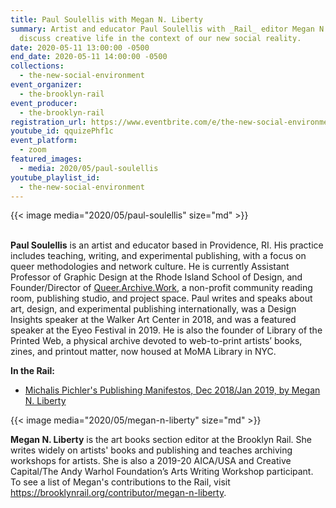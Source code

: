 ```yaml
---
title: Paul Soulellis with Megan N. Liberty
summary: Artist and educator Paul Soulellis with _Rail_ editor Megan N. Liberty
  discuss creative life in the context of our new social reality.
date: 2020-05-11 13:00:00 -0500
end_date: 2020-05-11 14:00:00 -0500
collections:
  - the-new-social-environment
event_organizer:
  - the-brooklyn-rail
event_producer:
  - the-brooklyn-rail
registration_url: https://www.eventbrite.com/e/the-new-social-environment-40-paul-soulellis-tickets-104539552616
youtube_id: qquizePhf1c
event_platform:
  - zoom
featured_images:
  - media: 2020/05/paul-soulellis
youtube_playlist_id:
  - the-new-social-environment
---
```

{{< image media="2020/05/paul-soulellis" size="md" >}}

\
**Paul Soulellis** is an artist and educator based in Providence, RI. His practice includes teaching, writing, and experimental publishing, with a focus on queer methodologies and network culture. He is currently Assistant Professor of Graphic Design at the Rhode Island School of Design, and Founder/Director of  [Queer.Archive.Work](http://queer.archive.work/), a non-profit community reading room, publishing studio, and project space. Paul writes and speaks about art, design, and experimental publishing internationally, was a Design Insights speaker at the Walker Art Center in 2018, and was a featured speaker at the Eyeo Festival in 2019. He is also the founder of Library of the Printed Web, a physical archive devoted to web-to-print artists’ books, zines, and printout matter, now housed at MoMA Library in NYC.

**In the Rail:**

* [Michalis Pichler's Publishing Manifestos, Dec 2018/Jan 2019, by Megan N. Liberty](https://brooklynrail.org/2018/12/art_books/Michalis-PichlersPublishing-Manifestos)

{{< image media="2020/05/megan-n-liberty" size="md" >}}

**Megan N. Liberty** is the art books section editor at the Brooklyn Rail. She writes widely on artists' books and publishing and teaches archiving workshops for artists. She is also a 2019-20 AICA/USA and Creative Capital/The Andy Warhol Foundation’s Arts Writing Workshop participant. To see a list of Megan's contributions to the Rail, visit <https://brooklynrail.org/contributor/megan-n-liberty>.